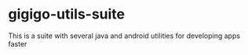 # gigigo-utils-suite
This is a suite with several java and android utilities for developing apps faster
